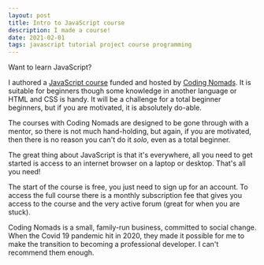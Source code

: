 ```yaml
---
layout: post
title: Intro to JavaScript course
description: I made a course!
date: 2021-02-01
tags: javascript tutorial project course programming
---
```


Want to learn JavaScript?

I authored a [JavaScript course](https://codingnomads.co/courses/learn-javascript-online-vanilla-javascript-basics) funded and hosted by [Coding Nomads](https://codingnomads.co/). It is suitable for beginners though some knowledge in another language or HTML and CSS is handy. It will be a challenge for a total beginner beginners, but if you are motivated, it is absolutely do-able.

The courses with Coding Nomads are designed to be gone through with a mentor, so there is not much hand-holding, but again, if you are motivated, then there is no reason you can't do it _solo_, even as a total beginner.

The great thing about JavaScript is that it's everywhere, all you need to get started is access to an internet browser on a laptop or desktop. That's all you need!

The start of the course is free, you just need to sign up for an account. To access the full course there is a monthly subscription fee that gives you access to the course and the very active forum (great for when you are stuck).

Coding Nomads is a small, family-run business, committed to social change. When the Covid 19 pandemic hit in 2020, they made it possible for me to make the transition to becoming a professional developer. I can't recommend them enough.

